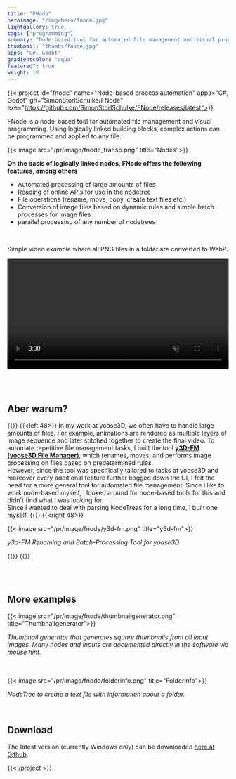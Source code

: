 ```yaml
---
title: "FNode"
heroimage: "/img/hero/fnode.jpg"
lightgallery: true
tags: ["programming"]
summary: "Node-based tool for automated file management and visual programming"
thumbnail: "thumbs/fnode.jpg"
apps: "C#, Godot"
gradientcolor: "aqua"
featured": true
weight: 10
---
```


{{< project id="fnode" name="Node-based process automation" apps="C#, Godot" gh="SimonStorlSchulke/FNode" exe="https://github.com/SimonStorlSchulke/FNode/releases/latest">}}

FNode is a node-based tool for automated file management and visual programming. Using logically linked building blocks, complex actions can be programmed and applied to any file.

{{< image src="/pr/image/fnode_transp.png" title="Nodes">}}

**On the basis of logically linked nodes, FNode offers the following features, among others**
- Automated processing of large amounts of files
- Reading of online APIs for use in the nodetree
- File operations (rename, move, copy, create text files etc.)
- Conversion of image files based on dynamic rules and simple batch processes for image files
- parallel processing of any number of nodetrees

<br>

Simple video example where all PNG files in a folder are converted to WebP.

<video width="100%" muted controls>
  <source src="/pr/res/fnode-1.webm" type="video/mp4">
</video>

<br><br>

## Aber warum?

{{<twoculumn>}}
{{<left 48>}}
In my work at yoose3D, we often have to handle large amounts of files. For example, animations are rendered as multiple layers of image sequence and later stitched together to create the final video. To automate repetitive file management tasks, I built the tool **[y3D-FM (yoose3D File Manager)](https://github.com/SimonStorlSchulke/y3D-FM)**, which renames, moves, and performs image processing on files based on predetermined rules.  
However, since the tool was specifically tailored to tasks at yoose3D and moreover every additional feature further bogged down the UI, I felt the need for a more general tool for automated file management. Since I like to work node-based myself, I looked around for node-based tools for this and didn't find what I was looking for.  
Since I wanted to deal with parsing NodeTrees for a long time, I built one myself.
{{</left>}}
{{<right 48>}}

{{< image src="/pr/image/fnode/y3d-fm.png" title="y3d-fm">}}

*y3d-FM Renaming and Batch-Processing Tool for yoose3D*

{{</right>}}
{{</twoculumn>}}

<br><br>
## More examples

{{< image src="/pr/image/fnode/thumbnailgenerator.png" title="Thumbnailgenerator">}}

*Thumbnail generator that generates square thumbnails from all input images. Many nodes and inputs are documented directly in the software via mouse hint.*
<br><br><br>

{{< image src="/pr/image/fnode/folderinfo.png" title="Folderinfo">}}

*NodeTree to create a text file with information about a folder.*

<br>

## Download
The latest version (currently Windows only) can be downloaded <a href="https://github.com/SimonStorlSchulke/FNode/releases/latest">here at Github</a>.

{{< /project >}}

<style>
  .project-summary h1 {
    font-size: 38px;
  }

  .project-summary img {
  }
</style>
